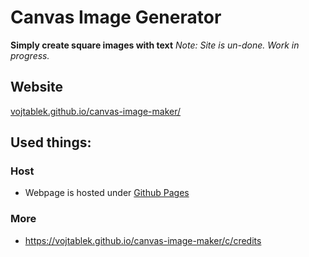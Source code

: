 # Canvas Image Generator
**Simply create square images with text**
*Note: Site is un-done. Work in progress.*
## Website
[vojtablek.github.io/canvas-image-maker/](https://github.com/vojtablek/canvas-image-maker)

## Used things:
### Host
- Webpage is hosted under [Github Pages](https://pages.github.com/)

### More
- https://vojtablek.github.io/canvas-image-maker/c/credits
